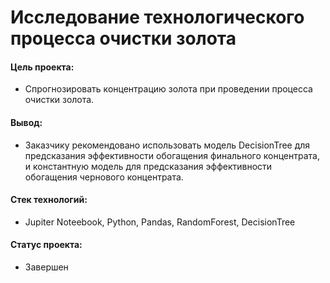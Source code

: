 # Исследование технологического процесса очистки золота

#### Цель проекта: 
- Спрогнозировать концентрацию золота при проведении процесса очистки золота.

#### Вывод:
- Заказчику рекомендовано использовать модель DecisionTree для предсказания эффективности обогащения финального концентрата, и константную модель для предсказания эффективности обогащения чернового концентрата.

#### Стек технологий:
- Jupiter Noteebook, Python, Pandas, RandomForest, DecisionTree

#### Статус проекта:
- Завершен
